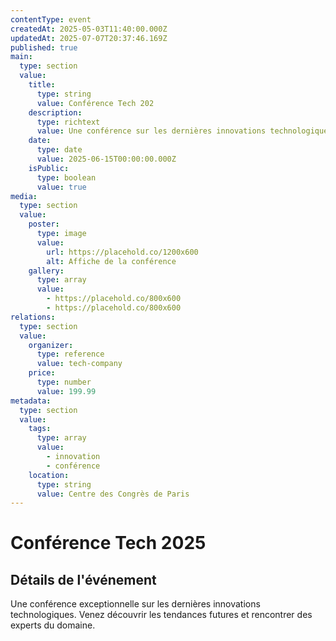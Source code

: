 ```yaml
---
contentType: event
createdAt: 2025-05-03T11:40:00.000Z
updatedAt: 2025-07-07T20:37:46.169Z
published: true
main:
  type: section
  value:
    title:
      type: string
      value: Conférence Tech 202
    description:
      type: richtext
      value: Une conférence sur les dernières innovations technologiques
    date:
      type: date
      value: 2025-06-15T00:00:00.000Z
    isPublic:
      type: boolean
      value: true
media:
  type: section
  value:
    poster:
      type: image
      value:
        url: https://placehold.co/1200x600
        alt: Affiche de la conférence
    gallery:
      type: array
      value:
        - https://placehold.co/800x600
        - https://placehold.co/800x600
relations:
  type: section
  value:
    organizer:
      type: reference
      value: tech-company
    price:
      type: number
      value: 199.99
metadata:
  type: section
  value:
    tags:
      type: array
      value:
        - innovation
        - conférence
    location:
      type: string
      value: Centre des Congrès de Paris
---
```





# Conférence Tech 2025

## Détails de l'événement

Une conférence exceptionnelle sur les dernières innovations technologiques.
Venez découvrir les tendances futures et rencontrer des experts du domaine.